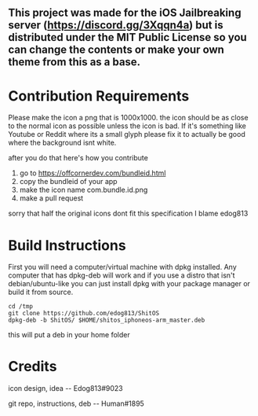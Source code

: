 ## This project was made for the iOS Jailbreaking server (https://discord.gg/3Xqqn4a) but is distributed under the MIT Public License so you can change the contents or make your own theme from this as a base.

# Contribution Requirements
Please make the icon a png that is 1000x1000. the icon should be as close to the normal icon as possible unless the icon is bad. If it's something like Youtube or Reddit where its a small glyph please fix it to actually be good where the background isnt white.

after you do that here's how you contribute

1. go to https://offcornerdev.com/bundleid.html
2. copy the bundleid of your app
3. make the icon name com.bundle.id.png
4. make a pull request

sorry that half the original icons dont fit this specification I blame edog813

# Build Instructions
First you will need a computer/virtual machine with dpkg installed. Any computer that has dpkg-deb will work and if you use a distro that isn't debian/ubuntu-like you can just install dpkg with your package manager or build it from source.

`cd /tmp`\
`git clone https://github.com/edog813/ShitOS`\
`dpkg-deb -b ShitOS/ $HOME/shitos_iphoneos-arm_master.deb`

this will put a deb in your home folder

# Credits
icon design, idea -- Edog813#9023

git repo, instructions, deb -- Human#1895
